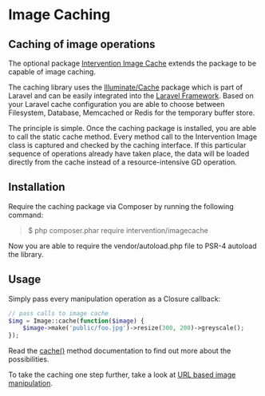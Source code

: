# Image Caching
## Caching of image operations

The optional package [Intervention Image Cache](https://packagist.org/packages/intervention/imagecache) extends the package to be capable of image caching.

The caching library uses the [Illuminate/Cache](https://github.com/illuminate/cache/) package which is part of Laravel and can be easily integrated into the [Laravel Framework](http://laravel.com). Based on your Laravel cache configuration you are able to choose between Filesystem, Database, Memcached or Redis for the temporary buffer store.

The principle is simple. Once the caching package is installed, you are able to call the static cache method. Every method call to the Intervention Image class is captured and checked by the caching interface. If this particular sequence of operations already have taken place, the data will be loaded directly from the cache instead of a resource-intensive GD operation.

## Installation

Require the caching package via Composer by running the following command:

> $ php composer.phar require intervention/imagecache

Now you are able to require the vendor/autoload.php file to PSR-4 autoload the library.

## Usage

Simply pass every manipulation operation as a Closure callback:

```php
// pass calls to image cache
$img = Image::cache(function($image) {
    $image->make('public/foo.jpg')->resize(300, 200)->greyscale();
});
```

Read the [cache()](/v2/api/cache) method documentation to find out more about the possibilities.

To take the caching one step further, take a look at [URL based image manipulation](/v2/usage/url-manipulation).